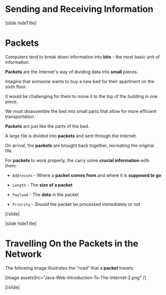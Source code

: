 # Sending and Receiving Information

[slide hideTitle]

# Packets

Computers tend to break down information into **bits** - the most basic unit of information.

**Packets** are the Internet's way of dividing data into **small** pieces.

Imagine that someone wants to buy a new bed for their apartment on the sixth floor.

It would be challenging for them to move it to the top of the building in one piece.

We must disassemble the bed into small parts that allow for more efficient transportation.

**Packets** act just like the parts of the bed.

A large file is divided into **packets** and sent through the Internet.

On arrival, the **packets** are brought back together, recreating the original file.

For **packets** to work properly, the carry some **crucial information** with them:

- `Addresses` - Where a **packet** **comes from** and where it is **supposed to go**

- `Length` - The **size of a packet**

- `Payload` - The **data** in the packet

- `Priority` - Should the packet be processed immediately or not

[/slide]

[slide hideTitle]

# Travelling On the Packets in the Network

The following image illustrates the "road" that a **packet** travels:

[image assetsSrc="Java-Web-Introduction-To-The-Internet-2.png" /]

[/slide]

